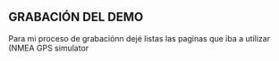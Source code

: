 GRABACIÓN DEL DEMO
-
Para mi proceso de grabaciónn dejé listas las paginas que iba a utilizar (NMEA GPS simulator
